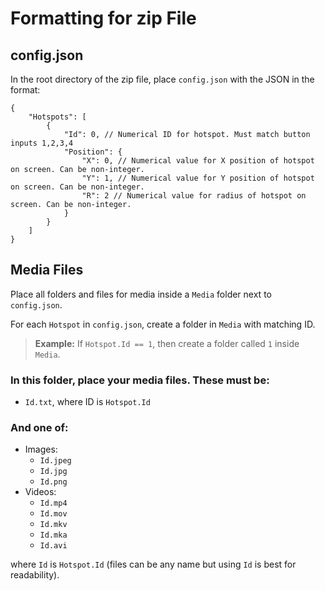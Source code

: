 # Formatting for zip File
## config.json
In the root directory of the zip file, place `config.json` with the JSON in the format:
```json5
{
    "Hotspots": [
        {
            "Id": 0, // Numerical ID for hotspot. Must match button inputs 1,2,3,4
            "Position": {
                "X": 0, // Numerical value for X position of hotspot on screen. Can be non-integer.
                "Y": 1, // Numerical value for Y position of hotspot on screen. Can be non-integer.
                "R": 2 // Numerical value for radius of hotspot on screen. Can be non-integer.
            }
        }
    ]
}
```
## Media Files
Place all folders and files for media inside a `Media` folder next to `config.json`.

For each `Hotspot` in `config.json`, create a folder in `Media` with matching ID.
> **Example:**
> If `Hotspot.Id == 1`, then create a folder called `1` inside `Media`.

### In this folder, place your media files. These must be:
- `Id.txt`, where ID is `Hotspot.Id`

### And one of:
- Images:
  - `Id.jpeg`
  - `Id.jpg`
  - `Id.png`
- Videos:
  - `Id.mp4`
  - `Id.mov`
  - `Id.mkv`
  - `Id.mka`
  - `Id.avi`

where `Id` is `Hotspot.Id` (files can be any name but using `Id` is best for 
readability).

